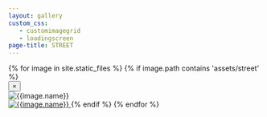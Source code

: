 ```yaml
---
layout: gallery
custom_css:
   - customimagegrid
   - loadingscreen
page-title: STREET
---
```

<section id= "photos">
	{% for image in site.static_files %}
	    {% if image.path contains 'assets/street' %}
	    <div class="modal fade" tabindex="-1" role="dialog" id="index{{forloop.index}}">
		  <div class="modal-dialog modal-lg">
		    <div class="modal-content">
			    <div class="modal-header">
			        <button type="button" class="close" data-dismiss="modal" aria-label="Close"><span aria-hidden="true">&times;</span></button>
			    </div>
				<img src="{{image.path}}" alt="{{image.name}}" id="{{image.path}}"/>
			</div><!-- /.modal-content -->
		  </div><!-- /.modal-dialog -->
		</div><!-- /.modal -->
	    <a href="#index{{forloop.index}}" data-toggle="modal" data-target="#index{{forloop.index}}" class="mobile-noclick">
			<img src="{{image.path}}" alt="{{image.name}}" id="index{{forloop.index}}"/>
		</a>
	    {% endif %}
	{% endfor %}
</section>